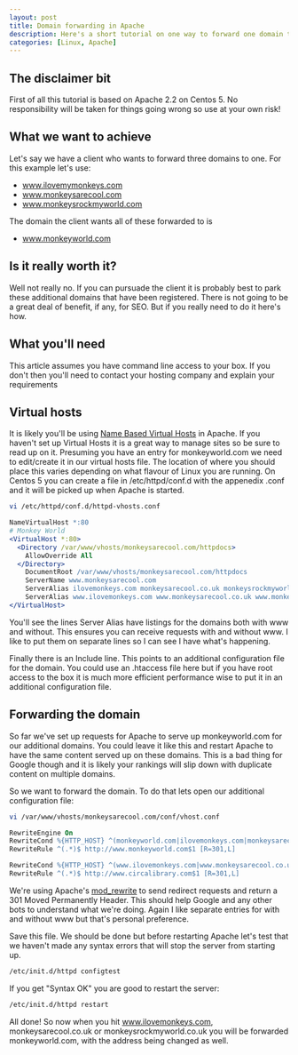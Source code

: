 ```yaml
--- 
layout: post
title: Domain forwarding in Apache
description: Here's a short tutorial on one way to forward one domain to another in Apache, keeping Google happy as we go along.
categories: [Linux, Apache]
---
```

## The disclaimer bit

First of all this tutorial is based on Apache 2.2 on Centos 5. No responsibility will be taken for things going wrong so use at your own risk!

## What we want to achieve

Let's say we have a client who wants to forward three domains to one. For this example let's use: 

* www.ilovemymonkeys.com 
* www.monkeysarecool.com 
* www.monkeysrockmyworld.com 

The domain the client wants all of these forwarded to is 

* www.monkeyworld.com 


## Is it really worth it?

Well not really no. If you can pursuade the client it is probably best to park these additional domains that have been registered. There is not going to be a great deal of benefit, if any, for SEO. But if you really need to do it here's how. 

## What you'll need

This article assumes you have command line access to your box. If you don't then you'll need to contact your hosting company and explain your requirements

## Virtual hosts

It is likely you'll be using [Name Based Virtual Hosts][1] in Apache. If you haven't set up Virtual Hosts it is a great way to manage sites so be sure to read up on it. Presuming you have an entry for monkeyworld.com we need to edit/create it in our virtual hosts file. The location of where you should place this varies depending on what flavour of Linux you are running. On Centos 5 you can create a file in /etc/httpd/conf.d with the appenedix .conf and it will be picked up when Apache is started.  

``` bash 
vi /etc/httpd/conf.d/httpd-vhosts.conf 
``` 

``` apache 
NameVirtualHost *:80 
# Monkey World 
<VirtualHost *:80> 
  <Directory /var/www/vhosts/monkeysarecool.com/httpdocs> 
    AllowOverride All 
  </Directory> 
    DocumentRoot /var/www/vhosts/monkeysarecool.com/httpdocs 
    ServerName www.monkeysarecool.com 
    ServerAlias ilovemonkeys.com monkeysarecool.co.uk monkeysrockmyworld.co.uk 
    ServerAlias www.ilovemonkeys.com www.monkeysarecool.co.uk www.monkeysrockmyworld.co.uk Include /var/www/vhosts/monkeysarecool.com/conf/vhost.conf 
</VirtualHost> 
``` 

You'll see the lines Server Alias have listings for the domains both with www and without. This ensures you can receive requests with and without www. I like to put them on separate lines so I can see I have what's happening.

Finally there is an Include line. This points to an additional configuration file for the domain. You could use an .htaccess file here but if you have root access to the box it is much more efficient performance wise to put it in an additional configuration file.

## Forwarding the domain

So far we've set up requests for Apache to serve up monkeyworld.com for our additional domains. You could leave it like this and restart Apache to have the same content served up on these domains. This is a bad thing for Google though and it is likely your rankings will slip down with duplicate content on multiple domains. 

So we want to forward the domain. To do that lets open our additional configuration file: 

``` bash 
vi /var/www/vhosts/monkeysarecool.com/conf/vhost.conf
``` 

``` apache 
RewriteEngine On
RewriteCond %{HTTP_HOST} ^(monkeyworld.com|ilovemonkeys.com|monkeysarecool.co.uk|monkeysrockmyworld.co.uk) [NC] 
RewriteRule ^(.*)$ http://www.monkeyworld.com$1 [R=301,L]

RewriteCond %{HTTP_HOST} ^(www.ilovemonkeys.com|www.monkeysarecool.co.uk|www.monkeysrockmyworld.co.uk) [NC] 
RewriteRule ^(.*)$ http://www.circalibrary.com$1 [R=301,L]
``` 

We're using Apache's [mod_rewrite][2] to send redirect requests and return a 301 Moved Permanently Header. This should help Google and any other bots to understand what we're doing. Again I like separate entries for with and without www but that's personal preference.

Save this file. We should be done but before restarting Apache let's test that we haven't made any syntax errors that will stop the server from starting up. 

``` bash 
/etc/init.d/httpd configtest
``` 

If you get "Syntax OK" you are good to restart the server: 

``` bash 
/etc/init.d/httpd restart
``` 

All done! So now when you hit www.ilovemonkeys.com, monkeysarecool.co.uk or monkeysrockmyworld.co.uk you will be forwarded monkeyworld.com, with the address being changed as well.

 [1]: http://httpd.apache.org/docs/2.2/vhosts/
 [2]: http://httpd.apache.org/docs/2.2/mod/mod_rewrite.html
